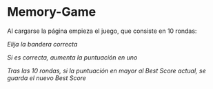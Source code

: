 # Memory-Game

Al cargarse la página empieza el juego, que consiste en 10 rondas:

*Elija la bandera correcta*

*Si es correcta, aumenta la puntuación en uno*

*Tras las 10 rondas, si la puntuación en mayor al Best Score actual, se guarda el nuevo Best Score*


